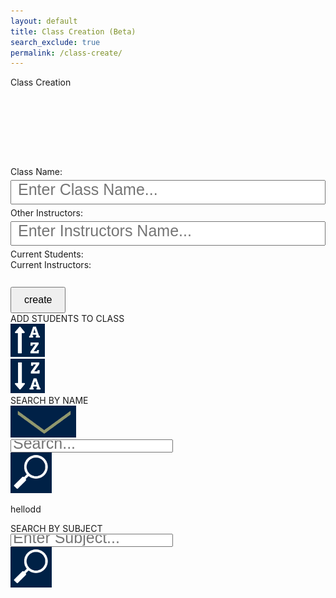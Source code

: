 ```yaml
---
layout: default
title: Class Creation (Beta)
search_exclude: true
permalink: /class-create/
---
```

<!DOCTYPE html>
<html lang="en">
<head>
    <meta charset="UTF-8">
    <title>Create a Class</title>
    <style>
        ::placeholder {
            font-size: 25px;
        }
        .classtitle {
            width: 100px; /* Set the width to 100px */
            margin: 10 auto; /* Center the element */
        }
        .inputis {
            width: 100%;
            padding: 10px;
            margin: 5px 0;
            box-sizing: border-box;
        }
        .createbutt {
            padding: 10px 20px;
            font-size: 16px;
            margin-top: 10px;
            cursor: pointer;
        }
    </style>
</head>
<body>
<div class="classflex-container">
    <div class="bigpapa">
        <div>
            <div class="classperiodcreation">
                <div id="classtitle" style="width: 850px;">Class Creation</div>
                <div style="padding-top: 25%;">
                    <label>Class Name:
                        <input id="className" class="inputis" placeholder="Enter Class Name...">
                    </label><br>
                </div>
                <div>
                    <label>Other Instructors:
                        <input id="Teachers" class="inputis" placeholder="Enter Instructors Name...">
                    </label><br>
                </div>
                <div>Current Students:
                    <div id="curStu"><!--Insert stuff here--></div>
                </div>
                <div>Current Instructors:
                    <div id="curIns"><!--Insert stuff here--></div>
                    <br>
                </div>
            </div>
            <input class="createbutt" type="button" value="create" id="createButton">
        </div>
        <div class="addstudents">
            <div class="toolbarss">
                <div id="stupiddiv">
                    <div>ADD STUDENTS TO CLASS</div>
                </div>
                <div style="width: 11%;">
                    <img class="hater" src="../images/a-z.png" onclick="sortStudents('asc')">
                </div>
                <div style="width: 11%;">
                    <img class="hater" src="../images/z-a.png" onclick="sortStudents('desc')">
                </div>
            </div>
            <div class="toolbarss">
                <div id="stupiddiv">
                    <div>SEARCH BY NAME</div>
                    <img id="arrow" src="../images/arrow.png">
                </div>
                <input id="studentsearc" style="width: 50%;" placeholder="Search..." oninput="getPersonsBySubject()">
                <div style="width: 13%;">
                    <img class="hater" src="../images/searchIcon.png">
                </div>
            </div>
            <div class="whitebox" id="studentList">
                <p>hellodd</p>  <!--This is gonna have all the classes appear, I don't know how to do that-->
            </div>
            <div class="toolbarss">
                <div id="stupiddiv">
                    <div>SEARCH BY SUBJECT</div>
                </div>
                <input id="subjectInput" style="width: 50%;" placeholder="Enter Subject..." oninput="getPersonsBySubject()">
                <div style="width: 13%;">
                    <img class="hater" src="../images/searchIcon.png" onclick="getPersonsBySubject()">
                </div>
            </div>
            <div class="whitebox" id="subjectList">
                <!-- Results will be inserted here -->
            </div>
        </div>
    </div>
    <br><br><br><br><br><br><br><br>
</div>
<script>
    var local = "http://localhost:8911";
    var deployed = "https://jcc.stu.nighthawkcodingsociety.com";
    document.getElementById('createButton').addEventListener('click', function() {
        const className = document.getElementById('className').value;
        const teachers = document.getElementById('Teachers').value;
        alert('Class Name: ' + className + '\nInstructors: ' + teachers);
        // Add your logic to handle the creation of the class here
    });
    function sortStudents(order) {
        // Add your logic to sort students here
        alert('Sorting students in ' + order + ' order');
    }
    function searchStudents() {
        // Add your logic to search students here
        const query = document.getElementById('studentsearc').value;
        alert('Searching for: ' + query);
    }
    function getPersonsBySubject() {
        const subject = document.getElementById('subjectInput').value;
        fetch(`http://localhost:8911/api/person/getBySubject/Chemistry`, {
                method: 'GET',
                mode: 'cors', // no-cors, *cors, same-origin
                cache: 'no-cache', // *default, no-cache, reload, force-cache, only-if-cached
                credentials: 'include', // include, *same-origin, omit
                headers: {
                    "content-type": "application/json",
                },
        })
        .then(response => {
            if (!response.ok) {
                throw new Error('Network response was not ok');
            }
            return response.json();
        })
        .then(data => {
            // Handle fetched person data here
            console.log(data);
            const subjectList = document.getElementById('subjectList');
            subjectList.innerHTML = '';
            data.forEach(person => {
                console.log(person);
                const personDiv = document.createElement('div');
                personDiv.textContent = `Name: ${person.name}, Email: ${person.email}`;
                subjectList.appendChild(personDiv);
            });
        })
        .catch(error => {
            console.error('Error fetching persons by subject:', error);
        });
    }
</script>
</body>
</html>
